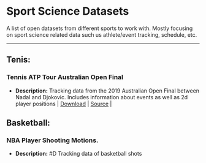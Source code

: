 # Sport Science Datasets
A list of open datasets from different sports to work with. Mostly focusing on sport science related data such us athlete/event tracking, schedule, etc.

***

## Tenis:

### Tennis ATP Tour Australian Open Final
* **Description:** Tracking data from the 2019 Australian Open Final between Nadal and Djokovic. Includes information about events as well as 2d player positions | [Download](https://github.com/josedv82/sport_open_datasets/tree/main/Tennis.%20ATP%20Tour%20AU%20Open%202019.%20Tracking%20Data) | [Source](https://www.kaggle.com/robseidl/tennis-atp-tour-australian-open-final-2019) |

## Basketball:

### NBA Player Shooting Motions.
* **Description:** #D Tracking data of basketball shots 


